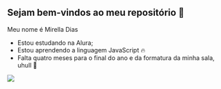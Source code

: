 ## Sejam bem-vindos ao meu repositório 💜

 Meu nome é Mirella Dias

 - Estou estudando na Alura;
 - Estou aprendendo a linguagem JavaScript 🔥
 - Falta quatro meses para o final do ano e da formatura da minha sala, uhull 🥳


![](https://media.tenor.com/9jjCyMvM88cAAAAi/spoder-man-spoderman.gif)
